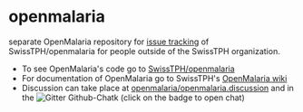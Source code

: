 # openmalaria
separate OpenMalaria repository for [issue tracking](https://github.com/openmalaria/openmalaria/issues) of SwissTPH/openmalaria for people outside of the SwissTPH organization.

* To see OpenMalaria's code go to [SwissTPH/openmalaria](https://github.com/SwissTPH/openmalaria)
* For documentation of OpenMalaria go to SwissTPH's [OpenMalaria wiki](https://github.com/SwissTPH/openmalaria/wiki)
* Discussion can take place at [openmalaria/openmalaria.discussion](https://github.com/openmalaria/openmalaria.discussion/issues) and in the ![Gitter Github-Chat](https://gitter.im/openmalaria?utm_source=share-link&utm_medium=link&utm_campaign=share-lin)k (click on the badge to open chat)
